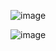 ![image](https://github.com/hanraeul/SpringSkillReport/assets/112698340/69996b9c-a6ec-4266-bdd9-c23e4cb38103)


![image](https://github.com/hanraeul/SpringSkillReport/assets/112698340/1662ed05-cfd1-4279-b601-4e149e067de0)
